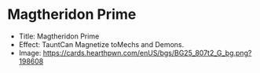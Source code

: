 # Magtheridon Prime
- Title:  Magtheridon Prime
- Effect:  TauntCan Magnetize toMechs and Demons.
- Image:  https://cards.hearthpwn.com/enUS/bgs/BG25_807t2_G_bg.png?198608
